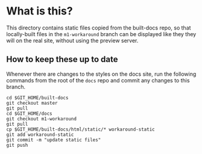 # What is this?

This directory contains static files copied from the built-docs repo, so that
locally-built files in the `m1-workaround` branch can be displayed like they
they will on the real site, without using the preview server.

## How to keep these up to date

Whenever there are changes to the styles on the docs site, run the following
commands from the root of the `docs` repo and commit any changes to this branch.

```shell
cd $GIT_HOME/built-docs
git checkout master
git pull
cd $GIT_HOME/docs
git checkout m1-workaround
git pull
cp $GIT_HOME/built-docs/html/static/* workaround-static
git add workaround-static
git commit -m "update static files"
git push
```
